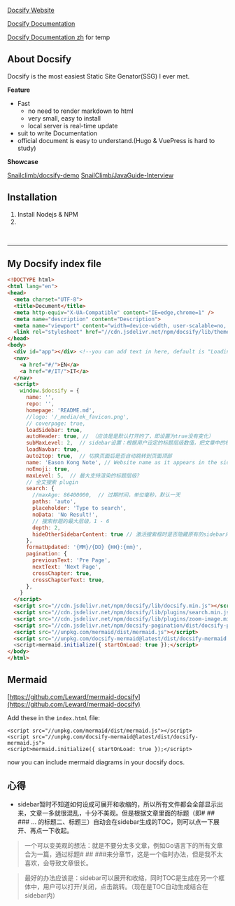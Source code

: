 
[Docsify Website](https://docsify.js.org/)

[Docsify Documentation](https://elli999.gitee.io/note/#/IT/Software/Static-Site-Genator/Docsify/Documentation/README)

[Docsify Documentation zh](https://docsify.js.org/#/zh-cn/)  for temp

## About Docsify

Docsify is the most easiest Static Site Genator(SSG) I ever met.

**Feature**

* Fast
  * no need to render markdown to html
  * very small, easy to install
  * local server is real-time update
* suit to write Documentation
* official document is easy to understand.(Hugo & VuePress is hard to study)

**Showcase**

[Snailclimb/docsify-demo](https://snailclimb.gitee.io/docsify-demo/#/)
[SnailClimb/JavaGuide-Interview](https://snailclimb.gitee.io/javaguide-interview/)

## Installation

1. Install Nodejs & NPM
2. 


<br>

---

## My Docsify index file

```HTML
<!DOCTYPE html>
<html lang="en">
<head>
  <meta charset="UTF-8">
  <title>Document</title>
  <meta http-equiv="X-UA-Compatible" content="IE=edge,chrome=1" />
  <meta name="description" content="Description">
  <meta name="viewport" content="width=device-width, user-scalable=no, initial-scale=1.0, maximum-scale=1.0, minimum-scale=1.0">
  <link rel="stylesheet" href="//cdn.jsdelivr.net/npm/docsify/lib/themes/vue.css">
</head>
<body>
  <div id="app"></div> <!--you can add text in here, default is "Loading...", you can change to "加载中"-->
  <nav>
    <a href="#/">EN</a>
    <a href="#/IT/">IT</a>
  </nav>
  <script>
    window.$docsify = {
      name: '',
      repo: '',
      homepage: 'README.md',
      //logo: '/_media/ek_favicon.png',
      // coverpage: true,
      loadSidebar: true,
      autoHeader: true, // （应该是是默认打开的了，即设置为true没有变化）
      subMaxLevel: 2,  // sidebar设置：根据用户设定的标题层级数值，把文章中的标题加入到sidebar里面。例如如果设定值为2，则把 # 和 ## 的标题加入，三级及以后的不加入
      loadNavbar: true,
      auto2top: true,  // 切换页面后是否自动跳转到页面顶部
      name: 'Eason Kong Note', // Website name as it appears in the sidebar.
      noEmoji: true,
      maxLevel: 5,  // 最大支持渲染的标题层级?
      // 全文搜索 plugin
      search: {
        //maxAge: 86400000,  // 过期时间，单位毫秒，默认一天
        paths: 'auto',
        placeholder: 'Type to search',
        noData: 'No Result!',
        // 搜索标题的最大层级，1 - 6
        depth: 2,
        hideOtherSidebarContent: true // 激活搜索框时是否隐藏原有的sidebar内容
      },
      formatUpdated: '{MM}/{DD} {HH}:{mm}',
      pagination: {
        previousText: 'Pre Page',
        nextText: 'Next Page',
        crossChapter: true,
        crossChapterText: true,
      },
    }
  </script>
  <script src="//cdn.jsdelivr.net/npm/docsify/lib/docsify.min.js"></script>
  <script src="//cdn.jsdelivr.net/npm/docsify/lib/plugins/search.min.js"></script>
  <script src="//cdn.jsdelivr.net/npm/docsify/lib/plugins/zoom-image.min.js"></script>
  <script src="//cdn.jsdelivr.net/npm/docsify-pagination/dist/docsify-pagination.min.js"></script>
  <script src="//unpkg.com/mermaid/dist/mermaid.js"></script>
  <script src="//unpkg.com/docsify-mermaid@latest/dist/docsify-mermaid.js"> 
  <script>mermaid.initialize({ startOnLoad: true });</script>
</body>
</html>
```

## Mermaid

[https://github.com/Leward/mermaid-docsify](https://github.com/Leward/mermaid-docsify)

Add these in the `index.html` file:

```
<script src="//unpkg.com/mermaid/dist/mermaid.js"></script>
<script src="//unpkg.com/docsify-mermaid@latest/dist/docsify-mermaid.js"> 
<script>mermaid.initialize({ startOnLoad: true });</script>
```

now you can include mermaid diagrams in your docsify docs.

## 心得

* sidebar暂时不知道如何设成可展开和收缩的，所以所有文件都会全部显示出来，文章一多就很混乱，十分不美观。但是根据文章里面的标题（即# ## ### ... 的标题二、标题三）自动会在sidebar生成的TOC，则可以点一下展开、再点一下收起。

> 一个可以变美观的想法：就是不要分太多文章，例如Go语言下的所有文章合为一篇，通过标题# ## ###来分章节，这是一个临时办法，但是我不太喜欢，会导致文章很长。

> 最好的办法应该是：sidebar可以展开和收缩，同时TOC是生成在另一个框体中，用户可以打开/关闭，点击跳转。（现在是TOC自动生成结合在sidebar内）
